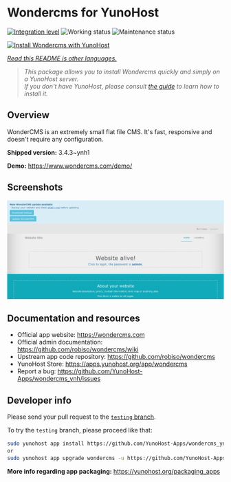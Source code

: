 <!--
N.B.: This README was automatically generated by <https://github.com/YunoHost/apps/tree/master/tools/readme_generator>
It shall NOT be edited by hand.
-->

# Wondercms for YunoHost

[![Integration level](https://dash.yunohost.org/integration/wondercms.svg)](https://dash.yunohost.org/appci/app/wondercms) ![Working status](https://ci-apps.yunohost.org/ci/badges/wondercms.status.svg) ![Maintenance status](https://ci-apps.yunohost.org/ci/badges/wondercms.maintain.svg)

[![Install Wondercms with YunoHost](https://install-app.yunohost.org/install-with-yunohost.svg)](https://install-app.yunohost.org/?app=wondercms)

*[Read this README is other languages.](./ALL_README.md)*

> *This package allows you to install Wondercms quickly and simply on a YunoHost server.*  
> *If you don't have YunoHost, please consult [the guide](https://yunohost.org/install) to learn how to install it.*

## Overview

WonderCMS is an extremely small flat file CMS. It's fast, responsive and doesn't require any configuration.

**Shipped version:** 3.4.3~ynh1

**Demo:** <https://www.wondercms.com/demo/>

## Screenshots

![Screenshot of Wondercms](./doc/screenshots/WonderCMS-update-screenshot.png)

## Documentation and resources

- Official app website: <https://wondercms.com>
- Official admin documentation: <https://github.com/robiso/wondercms/wiki>
- Upstream app code repository: <https://github.com/robiso/wondercms>
- YunoHost Store: <https://apps.yunohost.org/app/wondercms>
- Report a bug: <https://github.com/YunoHost-Apps/wondercms_ynh/issues>

## Developer info

Please send your pull request to the [`testing` branch](https://github.com/YunoHost-Apps/wondercms_ynh/tree/testing).

To try the `testing` branch, please proceed like that:

```bash
sudo yunohost app install https://github.com/YunoHost-Apps/wondercms_ynh/tree/testing --debug
or
sudo yunohost app upgrade wondercms -u https://github.com/YunoHost-Apps/wondercms_ynh/tree/testing --debug
```

**More info regarding app packaging:** <https://yunohost.org/packaging_apps>
